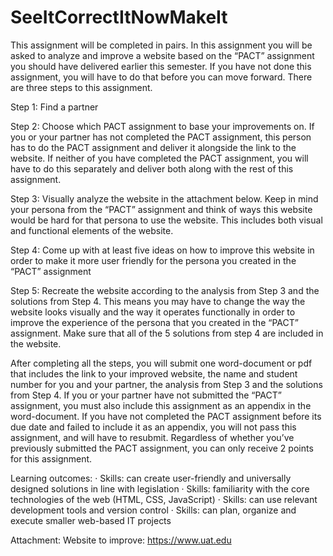 # SeeItCorrectItNowMakeIt

This assignment will be completed in pairs. In this assignment you will be asked to analyze and improve a website based on the “PACT” assignment you should have delivered earlier this semester. If you have not done this assignment, you will have to do that before you can move forward. There are three steps to this assignment.

Step 1: Find a partner

Step 2: Choose which PACT assignment to base your improvements on. If you or your partner has not completed the PACT assignment, this person has to do the PACT assignment and deliver it alongside the link to the website. If neither of you have completed the PACT assignment, you will have to do this separately and deliver both along with the rest of this assignment.

Step 3: Visually analyze the website in the attachment below. Keep in mind your persona from the “PACT” assignment and think of ways this website would be hard for that persona to use the website. This includes both visual and functional elements of the website. 

Step 4: Come up with at least five ideas on how to improve this website in order to make it more user friendly for the persona you created in the “PACT” assignment

Step 5: Recreate the website according to the analysis from Step 3 and the solutions from Step 4. This means you may have to change the way the website looks visually and the way it operates functionally in order to improve the experience of the persona that you created in the “PACT” assignment. Make sure that all of the 5 solutions from step 4 are included in the website. 

After completing all the steps, you will submit one word-document or pdf that includes the link to your improved website, the name and student number for you and your partner, the analysis from Step 3 and the solutions from Step 4. If you or your partner have not submitted the “PACT” assignment, you must also include this assignment as an appendix in the word-document. If you have not completed the PACT assignment before its due date and failed to include it as an appendix, you will not pass this assignment, and will have to resubmit. Regardless of whether you’ve previously submitted the PACT assignment, you can only receive 2 points for this assignment.

 Learning outcomes:
·   	Skills: can create user-friendly and universally designed solutions in line with legislation
·   	Skills: familiarity with the core technologies of the web (HTML, CSS, JavaScript)
·   	Skills: can use relevant development tools and version control
·   	Skills: can plan, organize and execute smaller web-based IT projects

Attachment:
Website to improve:
 https://www.uat.edu 
